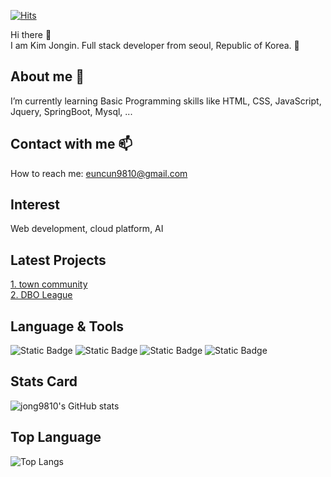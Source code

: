 
<!--
**jong9810/jong9810** is a ✨ _special_ ✨ repository because its `README.md` (this file) appears on your GitHub profile.

Here are some ideas to get you started:

- 🔭 I’m currently working on ...
- 🌱 I’m currently learning ...
- 👯 I’m looking to collaborate on ...
- 🤔 I’m looking for help with ...
- 💬 Ask me about ...
- 📫 How to reach me: ...
- 😄 Pronouns: ...
- ⚡ Fun fact: ...
-->

<!-- 주석 -->
<!-- 줄바꿈 : <br> or spacebar 두 번 이상 -->
<!-- 글머리 : #, ##, ..., ###### -->
<!-- :[검색어] : 이모지 검색 -->
<!-- 이메일, url은 자동으로 하이퍼링크로 바뀜 -->
<!-- 내가 작성한 내용에 링크달기 : 표시내용](링크url) -->

<!-- 방문자수 -->
<!-- https://hits.seeyoufarm.com/ -->
[![Hits](https://hits.seeyoufarm.com/api/count/incr/badge.svg?url=https%3A%2F%2Fgithub.com%2Fgjbae1212%2Fhit-counter&count_bg=%234043BA&title_bg=%23FD0505&icon=&icon_color=%23E7E7E7&title=hits&edge_flat=true)](https://hits.seeyoufarm.com)

<!-- 인사말 -->
<!-- 이모지 사이트 : https://emojipedia.org/ -->
Hi there 👋  
I am Kim Jongin. Full stack developer from seoul, Republic of Korea. 🧑

<!-- 나에 대한 설명 -->
## About me 🌱<br>
I’m currently learning Basic Programming skills like HTML, CSS, JavaScript, Jquery, SpringBoot, Mysql, ...

<!-- 연락 정보 -->
## Contact with me 📫  
How to reach me: euncun9810@gmail.com

<!-- 관심 분야 -->
## Interest
Web development, cloud platform, AI

<!-- 최근 프로젝트 -->
## Latest Projects
[1. town community](https://github.com/jong9810/towncommunity)  
[2. DBO League]([https://github.com/jong9810/towncommunity](https://github.com/ha-neu1/DBOLeague))

<!-- 사용할 수 있는 언어 및 툴 -->
## Language & Tools  
<!-- 1. 글자 -->
<!-- HTML, CSS, Javascript, React, SpringBoot, Mysql, STS4 ... -->

<!-- 2. 뱃지 -->
<!-- https://shields.io/ -->
<!-- https://simpleicons.org/ -->
<!-- ![Static Badge](https://img.shields.io/badge/[표시할이름-색상]?style=plastic,flat,flat-square,for-the-badge,social&logo=[기술스택아이콘]&logoColor=[로고색]) -->
![Static Badge](https://img.shields.io/badge/front-javascript-yellow)
![Static Badge](https://img.shields.io/badge/javascript-8A2BE2)
![Static Badge](https://img.shields.io/badge/React-61DAFB?logo=react&logoColor=black)
![Static Badge](https://img.shields.io/badge/SpringBoot-6DB33F?style=plastic,flat,flat-square,for-the-badge,social&logo=springboot&logoColor=white)

<!-- 3. 이미지 -->
<!-- https://devicon.dev/ -->
<!-- 마크다운 이미지 문법 : ![대체 텍스트(alt)](이미지_소스_URL "이미지 설명(title)") -->
<!-- ![java](https://cdn.jsdelivr.net/gh/devicons/devicon/icons/java/java-original-wordmark.svg "java)") -->
<!-- 마크다운 이미지 문법은 크기 조절 불가능 -> 크기 조절하려면 img 태그 그대로 사용하기 -->
<!-- 이미지 복사 : <img src="https://cdn.jsdelivr.net/gh/devicons/devicon/icons/java/java-original-wordmark.svg" /> -->
<!-- <img src="https://cdn.jsdelivr.net/gh/devicons/devicon/icons/java/java-original-wordmark.svg" width="70px" height="70px"/> -->

<!-- 기타 (github 통계) -->
<!-- https://github.com/anuraghazra/github-readme-stats -->
## Stats Card
![jong9810's GitHub stats](https://github-readme-stats.vercel.app/api?username=jong9810&show_icons=true&theme=dark)

<!-- 기타 (github 사용 언어 그래프) -->
## Top Language
![Top Langs](https://github-readme-stats.vercel.app/api/top-langs/?username=jong9810&layout=compact)

